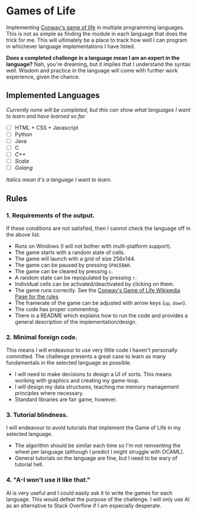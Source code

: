 # Games of Life
Implementing [Conway's game of life](https://en.wikipedia.org/wiki/Conway%27s_Game_of_Life) in multiple programming languages.
This is not as simple as finding the module in each language that does the trick for me. This will ultimately be a place to track how well I can program in whichever language implementations I have listed.

**Does a completed challenge in a language mean I am an expert in the language?** Nah, you're dreaming, but it implies that I understand the syntax well. Wisdom and practice in the language will come with further work experience, given the chance.

## Implemented Languages
_Currently none will be completed, but this can show what languages I want to learn and have learned so far._
- [ ] HTML + CSS + Javascript
- [ ] Python
- [ ] Java
- [ ] C
- [ ] _C++_
- [ ] _Scala_
- [ ] _Golang_

_Italics mean it's a language I want to learn._

## Rules

### 1. Requirements of the output.
If these conditions are not satisfied, then I cannot check the language off in the above list.
- Runs on Windows (I will not bother with multi-platform support).
- The game starts with a random state of cells.
- The game will launch with a grid of size 256x144.
- The game can be paused by pressing `SPACEBAR`.
- The game can be cleared by pressing `c`.
- A random state can be repopulated by pressing `r`.
- Individual cells can be activated/deactivated by clicking on them.
- The game runs correctly. See the [Conway's Game of Life Wikipedia Page for the rules](https://en.wikipedia.org/wiki/Conway%27s_Game_of_Life)
- The framerate of the game can be adjusted with arrow keys (`up`, `down`).
- The code has proper commenting.
- There is a README which explains how to run the code and provides a general description of the implementation/design.

### 2. Minimal foreign code.
This means I will endeavour to use very little code I haven't personally committed.
The challenge presents a great case to learn as many fundamentals in the selected language as possible.
- I will need to make decisions to design a UI of sorts. This means working with graphics and creating my game-loop.
- I will design my data structures, teaching me memory management principles where necessary.
- Standard libraries are fair game, however.

### 3. Tutorial blindness.
I will endeavour to avoid tutorials that implement the Game of Life in my selected language.
- The algorithm should be similar each time so I'm not reinventing the wheel per language (although I predict I might struggle with OCAML).
- General tutorials on the language are fine, but I need to be wary of tutorial hell.

### 4. "A-I won't use it like that."
AI is very useful and I could easily ask it to write the games for each language.
This would defeat the purpose of the challenge. I will only use AI as an alternative to Stack Overflow if I am especially desperate.
